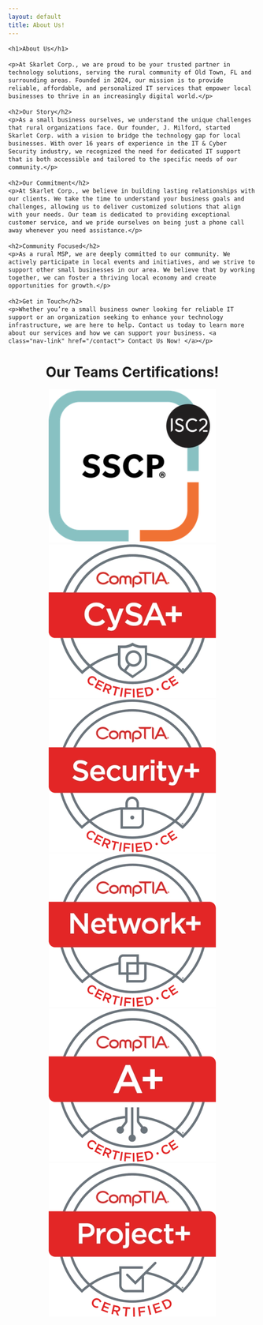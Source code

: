 ```yaml
---
layout: default
title: About Us!
---
```

<meta name="description" content="Learn more about Skarlet Corp. Managed IT and Cyber Security Services in Dixie County Florida">

<center>
<div class="jumbotron jumbotron-fluid">
  <div class="container" style="text-align: left;">
    
    <h1>About Us</h1>

    <p>At Skarlet Corp., we are proud to be your trusted partner in technology solutions, serving the rural community of Old Town, FL and surrounding areas. Founded in 2024, our mission is to provide reliable, affordable, and personalized IT services that empower local businesses to thrive in an increasingly digital world.</p>

    <h2>Our Story</h2>
    <p>As a small business ourselves, we understand the unique challenges that rural organizations face. Our founder, J. Milford, started Skarlet Corp. with a vision to bridge the technology gap for local businesses. With over 16 years of experience in the IT & Cyber Security industry, we recognized the need for dedicated IT support that is both accessible and tailored to the specific needs of our community.</p>

    <h2>Our Commitment</h2>
    <p>At Skarlet Corp., we believe in building lasting relationships with our clients. We take the time to understand your business goals and challenges, allowing us to deliver customized solutions that align with your needs. Our team is dedicated to providing exceptional customer service, and we pride ourselves on being just a phone call away whenever you need assistance.</p>

    <h2>Community Focused</h2>
    <p>As a rural MSP, we are deeply committed to our community. We actively participate in local events and initiatives, and we strive to support other small businesses in our area. We believe that by working together, we can foster a thriving local economy and create opportunities for growth.</p>

    <h2>Get in Touch</h2>
    <p>Whether you’re a small business owner looking for reliable IT support or an organization seeking to enhance your technology infrastructure, we are here to help. Contact us today to learn more about our services and how we can support your business. <a class="nav-link" href="/contact"> Contact Us Now! </a></p>
  </div>
  <h1>Our Teams Certifications!</h1>
  <div id="carouselIndicators" class="carousel slide" data-bs-ride="carousel">
  <div class="carousel-inner">
    <div class="carousel-item active">
      <img class="d-block w-10" src="/img/ISC2 SSCP.webp" alt="ISC2 SSCP">
    </div>
    <div class="carousel-item">
      <img class="d-block w-10" src="/img/CySA+ce certified logo.webp" alt="CompTIA CySA+ ce">
    </div>
    <div class="carousel-item">
      <img class="d-block w-10" src="/img/SecurityPlus Logo Certified CE.webp" alt="CompTIA Security+">
    </div>
	<div class="carousel-item">
      <img class="d-block w-10" src="/img/NetworkPlus Logo Certified CE.webp" alt="CompTIA Network+">
    </div>
	<div class="carousel-item">
      <img class="d-block w-10" src="/img/Aplus Logo Certified CE.webp" alt="CompTIA A+">
    </div>
	<div class="carousel-item">
      <img class="d-block w-10" src="/img/ProjectPlus Logo Certified.webp" alt="CompTIA Project+">
    </div>
  </div>
</div>
</div>
</center>

